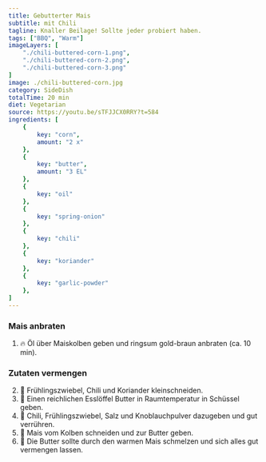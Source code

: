 ```yaml
---
title: Gebutterter Mais
subtitle: mit Chili
tagline: Knaller Beilage! Sollte jeder probiert haben.
tags: ["BBQ", "Warm"]
imageLayers: [
    "./chili-buttered-corn-1.png",
    "./chili-buttered-corn-2.png",
    "./chili-buttered-corn-3.png"
]
image: ./chili-buttered-corn.jpg
category: SideDish
totalTime: 20 min
diet: Vegetarian
source: https://youtu.be/sTFJJCX0RRY?t=584
ingredients: [
    {
        key: "corn",
        amount: "2 x"
    },
    {
        key: "butter",
        amount: "3 EL"
    },
    {
        key: "oil"
    },
    {
        key: "spring-onion"
    },
    {
        key: "chili"
    },
    {
        key: "koriander"
    },
    {
        key: "garlic-powder"
    },
]
---
```


### Mais anbraten

1. 🔥 <span class="i-oil">Öl</span> über <span class="i-corn">Maiskolben</span> geben und ringsum gold-braun anbraten (ca. 10 min).

### Zutaten vermengen

2. 🔪 <span class="i-spring-onion">Frühlingszwiebel</span>, <span class="i-chili">Chili</span> und <span class="i-koriander">Koriander</span> kleinschneiden.
3. 🧈 Einen reichlichen Esslöffel <span class="i-butter">Butter</span> in Raumtemperatur in Schüssel geben.
4. 🧂 <span class="i-chili">Chili</span>, <span class="i-spring-onion">Frühlingszwiebel</span>, Salz und <span class="i-garlic-powder">Knoblauchpulver</span> dazugeben und gut verrühren.
5. 🔪 <span class="i-corn">Mais</span> vom Kolben schneiden und zur <span class="i-butter">Butter</span> geben.
6. 🥣 Die <span class="i-butter">Butter</span> sollte durch den warmen <span class="i-corn">Mais</span> schmelzen und sich alles gut vermengen lassen.